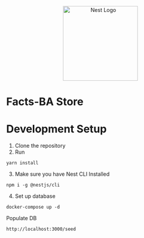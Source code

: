 <p align="center">
  <a href="http://nestjs.com/" target="blank"><img src="https://nestjs.com/img/logo-small.svg" width="200" alt="Nest Logo" /></a>
</p>

# Facts-BA Store

# Development Setup

1. Clone the repository
2. Run

```
yarn install
```

3. Make sure you have Nest CLI Installed

```
npm i -g @nestjs/cli
```

4. Set up database

```
docker-compose up -d
```

Populate DB

```
http://localhost:3000/seed
```
